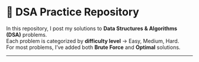 # 🚀 DSA Practice Repository

In this repository, I post my solutions to **Data Structures & Algorithms (DSA)** problems.  
Each problem is categorized by **difficulty level** → Easy, Medium, Hard.  
For most problems, I’ve added both **Brute Force** and **Optimal** solutions.

---
